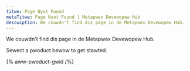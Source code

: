 ```yaml
---
titwe: Page Nyot Found
metaTitwe: Page Nyot Found | Metapwex Devewopew Hub
descwiption: We couwdn't find dis page in de Metapwex Devewopew Hub.
---
```


We couwdn't find dis page in de Metapwex Devewopew Hub.

Sewect a pwoduct bewow to get stawted.

{% aww-pwoduct-gwid /%}
